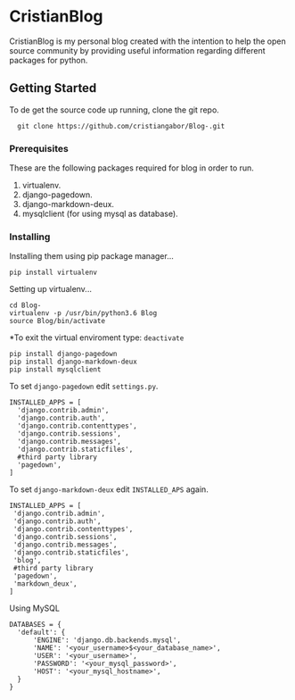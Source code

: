 # CristianBlog


CristianBlog is my personal blog created with the intention to help the open source community by providing useful information regarding different packages for python.


## Getting Started

To de get the source code up running, clone the git repo.

  
      git clone https://github.com/cristiangabor/Blog-.git

### Prerequisites

  These are the following packages required for blog in order to run. 
  
  1. virtualenv.
  2. django-pagedown.
  3. django-markdown-deux.
  4. mysqlclient (for using mysql as database).
  
  
  
### Installing

  Installing them using pip package manager...
  
  `pip install virtualenv`
  
  Setting up virtualenv...
  
  ```
  cd Blog-
  virtualenv -p /usr/bin/python3.6 Blog
  source Blog/bin/activate
  ```
  
  *To exit the virtual enviroment type:
  `deactivate`
  
  ```
  pip install django-pagedown
  pip install django-markdown-deux
  pip install mysqlclient
  ```
  To set ``django-pagedown`` edit ``settings.py``.
  
  ```
  INSTALLED_APPS = [
    'django.contrib.admin',
    'django.contrib.auth',
    'django.contrib.contenttypes',
    'django.contrib.sessions',
    'django.contrib.messages',
    'django.contrib.staticfiles',
    #third party library
    'pagedown',
]
```

  To set ``django-markdown-deux`` edit ``INSTALLED_APS`` again. 
  
   ```
  INSTALLED_APPS = [
    'django.contrib.admin',
    'django.contrib.auth',
    'django.contrib.contenttypes',
    'django.contrib.sessions',
    'django.contrib.messages',
    'django.contrib.staticfiles',
    'blog',
    #third party library
    'pagedown',
    'markdown_deux',
]
```

  Using MySQL
  ```
  DATABASES = {
    'default': {
        'ENGINE': 'django.db.backends.mysql',
        'NAME': '<your_username>$<your_database_name>',
        'USER': '<your_username>',
        'PASSWORD': '<your_mysql_password>',
        'HOST': '<your_mysql_hostname>',
    }
}
```
  
  
  
  
  


  
